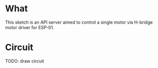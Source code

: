# What

This sketch is an API server aimed to control a single motor via H-bridge motor driver for ESP-01.

# Circuit

TODO: draw circuit
